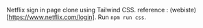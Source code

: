 Netflix sign in page clone using Tailwind CSS.
reference : (webiste)[https://www.netflix.com/login].
Run ```npm run css```. 
